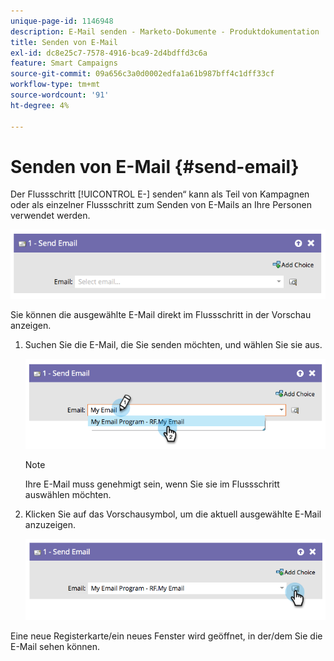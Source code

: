 ```yaml
---
unique-page-id: 1146948
description: E-Mail senden - Marketo-Dokumente - Produktdokumentation
title: Senden von E-Mail
exl-id: dc8e25c7-7578-4916-bca9-2d4bdffd3c6a
feature: Smart Campaigns
source-git-commit: 09a656c3a0d0002edfa1a61b987bff4c1dff33cf
workflow-type: tm+mt
source-wordcount: '91'
ht-degree: 4%

---
```


# Senden von E-Mail {#send-email}

Der Flussschritt [!UICONTROL E-] senden“ kann als Teil von Kampagnen oder als einzelner Flussschritt zum Senden von E-Mails an Ihre Personen verwendet werden.

![](assets/send-email-1.png)

Sie können die ausgewählte E-Mail direkt im Flussschritt in der Vorschau anzeigen.

1. Suchen Sie die E-Mail, die Sie senden möchten, und wählen Sie sie aus.

   ![](assets/send-email-2.png)

   >[!NOTE]
   >
   >Ihre E-Mail muss genehmigt sein, wenn Sie sie im Flussschritt auswählen möchten.

1. Klicken Sie auf das Vorschausymbol, um die aktuell ausgewählte E-Mail anzuzeigen.

   ![](assets/send-email-3.png)

Eine neue Registerkarte/ein neues Fenster wird geöffnet, in der/dem Sie die E-Mail sehen können.
